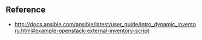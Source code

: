 

## Reference
- http://docs.ansible.com/ansible/latest/user_guide/intro_dynamic_inventory.html#example-openstack-external-inventory-script
